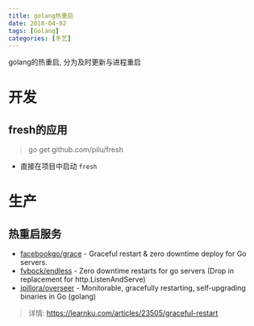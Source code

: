 ```yaml
---
title: golang热重启
date: 2018-04-02
tags: [Golang]
categories: [手艺]
---
```

golang的热重启, 分为及时更新与进程重启

<!-- more -->

# 开发
## fresh的应用
> go get github.com/pilu/fresh

- 直接在项目中启动
`
    fresh
`

# 生产
## 热重启服务

- [facebookgo/grace](https://github.com/facebookarchive/grace) - Graceful restart & zero downtime deploy for Go servers.
- [fvbock/endless](https://github.com/fvbock/endless) - Zero downtime restarts for go servers (Drop in replacement for http.ListenAndServe)
- [jpillora/overseer](https://github.com/jpillora/overseer) - Monitorable, gracefully restarting, self-upgrading binaries in Go (golang)

> 详情: https://learnku.com/articles/23505/graceful-restart



